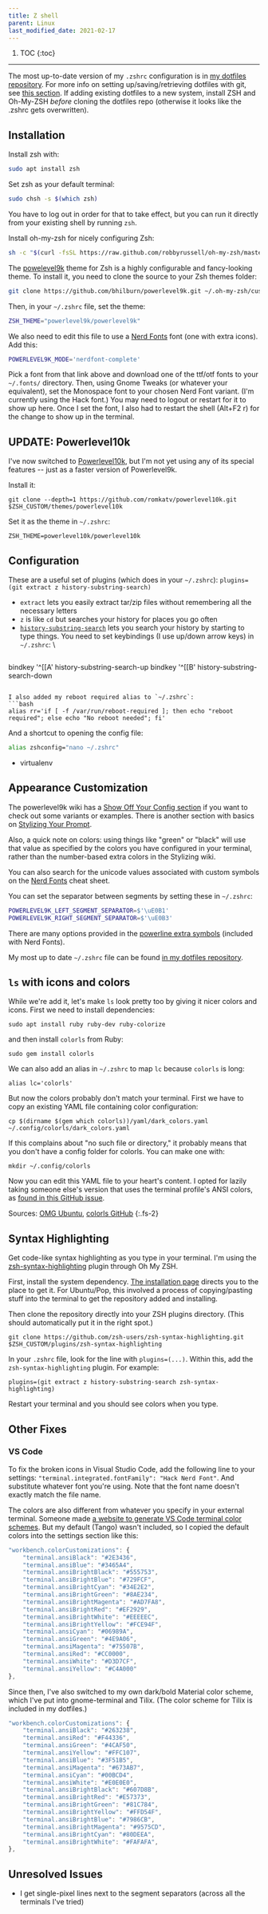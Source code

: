 ```yaml
---
title: Z shell
parent: Linux
last_modified_date: 2021-02-17
---
```


1. TOC
{:toc}

---

The most up-to-date version of my `.zshrc` configuration is in [my dotfiles repository](https://github.com/jtebert/dotfiles/blob/master/.zshrc). For more info on setting up/saving/retrieving dotfiles with git, see [this section](/linux/system-config#saving-dotfiles-with-git). If adding existing dotfiles to a new system, install ZSH and Oh-My-ZSH *before* cloning the dotfiles repo (otherwise it looks like the .zshrc gets overwritten).

## Installation

Install zsh with:
```bash
sudo apt install zsh
```

Set zsh as your default terminal:
```bash
sudo chsh -s $(which zsh)
```
You have to log out in order for that to take effect, but you can run it directly from your existing shell by running `zsh`.

Install oh-my-zsh for nicely configuring Zsh:
```bash
sh -c "$(curl -fsSL https://raw.github.com/robbyrussell/oh-my-zsh/master/tools/install.sh)"
```

The [powelevel9k](https://github.com/bhilburn/powerlevel9k/) theme for Zsh is a highly configurable and fancy-looking theme. To install it, you need to clone the source to your Zsh themes folder:
```bash
git clone https://github.com/bhilburn/powerlevel9k.git ~/.oh-my-zsh/custom/themes/powerlevel9k
```
Then, in your `~/.zshrc` file, set the theme:
```bash
ZSH_THEME="powerlevel9k/powerlevel9k"
```
We also need to edit this file to use a [Nerd Fonts](https://github.com/ryanoasis/nerd-fonts#patched-fonts) font (one with extra icons). Add this:
```bash
POWERLEVEL9K_MODE='nerdfont-complete'
```

Pick a font from that link above and download one of the ttf/otf fonts to your `~/.fonts/` directory. Then, using Gnome Tweaks (or whatever your equivalent), set the Monospace font to your chosen Nerd Font variant. (I'm currently using the Hack font.) You may need to logout or restart for it to show up here. Once I set the font, I also had to restart the shell (Alt+F2 r) for the change to show up in the terminal.

## UPDATE: Powerlevel10k

I've now switched to [Powerlevel10k](https://github.com/romkatv/powerlevel10k), but I'm not yet using any of its special features -- just as a faster version of Powerlevel9k.

Install it:
```shell
git clone --depth=1 https://github.com/romkatv/powerlevel10k.git $ZSH_CUSTOM/themes/powerlevel10k
```

Set it as the theme in `~/.zshrc`:
```shell
ZSH_THEME=powerlevel10k/powerlevel10k
```

## Configuration

These are a useful set of plugins (which does in your `~/.zshrc`): `plugins=(git extract z history-substring-search)`

- `extract` lets you easily extract tar/zip files without remembering all the necessary letters
- `z` is like `cd` but searches your history for places you go often
- [`history-substring-search`](https://github.com/zsh-users/zsh-history-substring-search) lets you search your history by starting to type things. You need to set keybindings (I use up/down arrow keys) in `~/.zshrc`: \\
  ```zsh
bindkey '^[[A' history-substring-search-up
bindkey '^[[B' history-substring-search-down
  ```

I also added my reboot required alias to `~/.zshrc`:
```bash
alias rr='if [ -f /var/run/reboot-required ]; then echo "reboot required"; else echo "No reboot needed"; fi'
```
And a shortcut to opening the config file:
```bash
alias zshconfig="nano ~/.zshrc"
```

- virtualenv

## Appearance Customization

The powerlevel9k wiki has a [Show Off Your Config section](https://github.com/bhilburn/powerlevel9k/wiki/Show-Off-Your-Config) if you want to check out some variants or examples. There is another section with basics on [Stylizing Your Prompt](https://github.com/bhilburn/powerlevel9k/wiki/Stylizing-Your-Prompt).

Also, a quick note on colors: using things like "green" or "black" will use that value as specified by the colors you have configured in your terminal, rather than the number-based extra colors in the Stylizing wiki.

You can also search for the unicode values associated with custom symbols on the [Nerd Fonts](https://nerdfonts.com/#cheat-sheet) cheat sheet.

You can set the separator between segments by setting these in `~/.zshrc`:
```zsh
POWERLEVEL9K_LEFT_SEGMENT_SEPARATOR=$'\uE0B1'
POWERLEVEL9K_RIGHT_SEGMENT_SEPARATOR=$'\uE0B3'
```
There are many options provided in the [powerline extra symbols](https://github.com/ryanoasis/powerline-extra-symbols) (included with Nerd Fonts).

My most up to date `~/.zshrc` file can be found [in my dotfiles repository](https://github.com/jtebert/dotfiles/blob/master/.zshrc).

## `ls` with icons and colors

While we're add it, let's make `ls` look pretty too by giving it nicer colors and icons. First we need to install dependencies:
```shell
sudo apt install ruby ruby-dev ruby-colorize
```
and then install `colorls` from Ruby:
```shell
sudo gem install colorls
```

We can also add an alias in `~/.zshrc` to map `lc` because `colorls` is long:
```shell
alias lc='colorls'
```

But now the colors probably don't match your terminal. First we have to copy an existing YAML file containing color configuration:
```shell
cp $(dirname $(gem which colorls))/yaml/dark_colors.yaml ~/.config/colorls/dark_colors.yaml
```
If this complains about "no such file or directory," it probably means that you don't have a config folder for colorls. You can make one with:
```shell
mkdir ~/.config/colorls
```
Now you can edit this YAML file to your heart's content. I opted for lazily taking someone else's version that uses the terminal profile's ANSI colors, as [found in this GitHub issue](https://github.com/athityakumar/colorls/issues/165).

Sources: [OMG Ubuntu](https://www.omgubuntu.co.uk/2017/07/add-bling-ls-bash-command-colorls), [colorls GitHub](https://github.com/athityakumar/colorls/issues/165)
{:.fs-2}

## Syntax Highlighting

Get code-like syntax highlighting as you type in your terminal. I'm using the [zsh-syntax-highlighting](https://github.com/zsh-users/zsh-syntax-highlighting) plugin through Oh My ZSH.

First, install the system dependency. [The installation page](https://github.com/zsh-users/zsh-syntax-highlighting/blob/master/INSTALL.md) directs you to the place to get it. For Ubuntu/Pop, this involved a process of copying/pasting stuff into the terminal to get the repository added and installing.

Then clone the repository directly into your ZSH plugins directory. (This should automatically put it in the right spot.)
```shell
git clone https://github.com/zsh-users/zsh-syntax-highlighting.git $ZSH_CUSTOM/plugins/zsh-syntax-highlighting
```

In your `.zshrc` file, look for the line with `plugins=(...)`. Within this, add the `zsh-syntax-highlighting` plugin. For example:
```shell
plugins=(git extract z history-substring-search zsh-syntax-highlighting)
```

Restart your terminal and you should see colors when you type.

## Other Fixes

### VS Code

To fix the broken icons in Visual Studio Code, add the following line to your settings: `"terminal.integrated.fontFamily": "Hack Nerd Font"`. And substitute whatever font you're using. Note that the font name doesn't exactly match the file name.

The colors are also different from whatever you specify in your external terminal. Someone made [a website to generate VS Code terminal color schemes](https://glitchbone.github.io/vscode-base16-term/#/). But my default (Tango) wasn't included, so I copied the default colors into the settings section like this:

```js
"workbench.colorCustomizations": {
    "terminal.ansiBlack": "#2E3436",
    "terminal.ansiBlue": "#3465A4",
    "terminal.ansiBrightBlack": "#555753",
    "terminal.ansiBrightBlue": "#729FCF",
    "terminal.ansiBrightCyan": "#34E2E2",
    "terminal.ansiBrightGreen": "#8AE234",
    "terminal.ansiBrightMagenta": "#AD7FA8",
    "terminal.ansiBrightRed": "#EF2929",
    "terminal.ansiBrightWhite": "#EEEEEC",
    "terminal.ansiBrightYellow": "#FCE94F",
    "terminal.ansiCyan": "#06989A",
    "terminal.ansiGreen": "#4E9A06",
    "terminal.ansiMagenta": "#75507B",
    "terminal.ansiRed": "#CC0000",
    "terminal.ansiWhite": "#D3D7CF",
    "terminal.ansiYellow": "#C4A000"
},
```

Since then, I've also switched to my own dark/bold Material color scheme, which I've put into gnome-terminal and Tilix. (The color scheme for Tilix is included in my dotfiles.)

```js
"workbench.colorCustomizations": {
    "terminal.ansiBlack": "#263238",
    "terminal.ansiRed": "#F44336",
    "terminal.ansiGreen": "#4CAF50",
    "terminal.ansiYellow": "#FFC107",
    "terminal.ansiBlue": "#3F51B5",
    "terminal.ansiMagenta": "#673AB7",
    "terminal.ansiCyan": "#00BCD4",
    "terminal.ansiWhite": "#E0E0E0",
    "terminal.ansiBrightBlack": "#607D8B",
    "terminal.ansiBrightRed": "#E57373",
    "terminal.ansiBrightGreen": "#81C784",
    "terminal.ansiBrightYellow": "#FFD54F",
    "terminal.ansiBrightBlue": "#7986CB",
    "terminal.ansiBrightMagenta": "#9575CD",
    "terminal.ansiBrightCyan": "#80DEEA",
    "terminal.ansiBrightWhite": "#FAFAFA",
},
```

## Unresolved Issues

- I get single-pixel lines next to the segment separators (across all the terminals I've tried)

